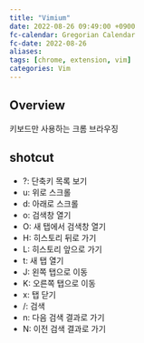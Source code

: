 ```yaml
---
title: "Vimium"
date: 2022-08-26 09:49:00 +0900
fc-calendar: Gregorian Calendar
fc-date: 2022-08-26
aliases: 
tags: [chrome, extension, vim]
categories: Vim
---
```


## Overview

키보드만 사용하는 크롬 브라우징

## shotcut

- ?: 단축키 목록 보기
- u: 위로 스크롤
- d: 아래로 스크롤
- o: 검색창 열기
- O: 새 탭에서 검색창 열기
- H: 히스토리 뒤로 가기
- L: 히스토리 앞으로 가기
- t: 새 탭 열기
- J: 왼쪽 탭으로 이동
- K: 오른쪽 탭으로 이동
- x: 탭 닫기
- /: 검색
- n: 다음 검색 결과로 가기
- N: 이전 검색 결과로 가기